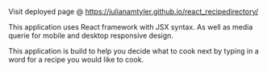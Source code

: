 Visit deployed page @ https://julianamtyler.github.io/react_recipedirectory/

This application uses React framework with JSX syntax. 
As well as media querie for mobile and desktop responsive design. 

This application is build to help you decide what to cook next by typing in a word for a recipe you would like to cook. 
